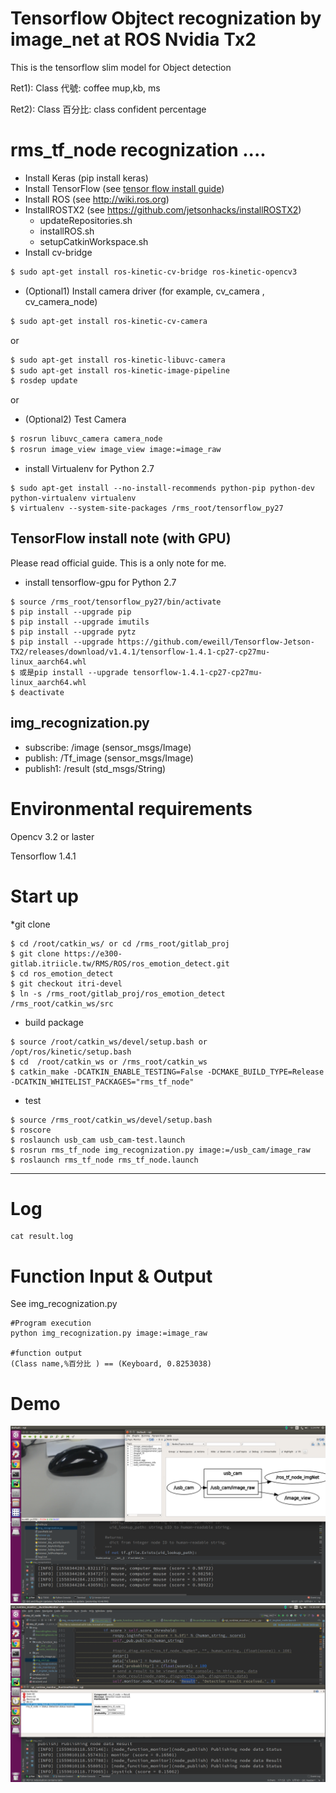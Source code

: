
# Tensorflow Objtect recognization by image_net at ROS Nvidia Tx2
This is the tensorflow slim model for Object detection

Ret1):  Class 代號: coffee mup,kb, ms

Ret2):  Class 百分比: class confident percentage

rms_tf_node recognization ....
==============================
- Install Keras (pip install keras)
- Install TensorFlow (see [tensor flow install guide](https://www.tensorflow.org/install/install_linux))
- Install ROS (see http://wiki.ros.org)
- InstallROSTX2 (see https://github.com/jetsonhacks/installROSTX2)
    - updateRepositories.sh
    - installROS.sh
    - setupCatkinWorkspace.sh
- Install cv-bridge

```bash
$ sudo apt-get install ros-kinetic-cv-bridge ros-kinetic-opencv3
```

- (Optional1) Install camera driver (for example, cv_camera , cv_camera_node)

```bash
$ sudo apt-get install ros-kinetic-cv-camera
```
or
```bash
$ sudo apt-get install ros-kinetic-libuvc-camera
$ sudo apt-get install ros-kinetic-image-pipeline
$ rosdep update
```
or
- (Optional2) Test Camera
```bash
$ rosrun libuvc_camera camera_node
$ rosrun image_view image_view image:=image_raw
```

* install Virtualenv for Python 2.7

```shell
$ sudo apt-get install --no-install-recommends python-pip python-dev python-virtualenv virtualenv
$ virtualenv --system-site-packages /rms_root/tensorflow_py27
```

TensorFlow install note (with GPU)
-------------------------------------------
Please read official guide. This is a only note for me.

* install tensorflow-gpu for Python 2.7

```shell
$ source /rms_root/tensorflow_py27/bin/activate
$ pip install --upgrade pip
$ pip install --upgrade imutils
$ pip install --upgrade pytz
$ pip install --upgrade https://github.com/eweill/Tensorflow-Jetson-TX2/releases/download/v1.4.1/tensorflow-1.4.1-cp27-cp27mu-linux_aarch64.whl
$ 或是pip install --upgrade tensorflow-1.4.1-cp27-cp27mu-linux_aarch64.whl
$ deactivate
```

img_recognization.py
--------------------
* subscribe: /image  (sensor_msgs/Image)
* publish:   /Tf_image  (sensor_msgs/Image)
* publish1:  /result (std_msgs/String)



# Environmental requirements
Opencv 3.2 or laster

Tensorflow 1.4.1


# Start up 
*git clone
```
$ cd /root/catkin_ws/ or cd /rms_root/gitlab_proj
$ git clone https://e300-gitlab.itriicle.tw/RMS/ROS/ros_emotion_detect.git
$ cd ros_emotion_detect
$ git checkout itri-devel
$ ln -s /rms_root/gitlab_proj/ros_emotion_detect /rms_root/catkin_ws/src
```
* build package
```
$ source /root/catkin_ws/devel/setup.bash or /opt/ros/kinetic/setup.bash
$ cd  /root/catkin_ws or /rms_root/catkin_ws
$ catkin_make -DCATKIN_ENABLE_TESTING=False -DCMAKE_BUILD_TYPE=Release -DCATKIN_WHITELIST_PACKAGES="rms_tf_node"

```

* test

```
$ source /rms_root/catkin_ws/devel/setup.bash
$ roscore
$ roslaunch usb_cam usb_cam-test.launch
$ rosrun rms_tf_node img_recognization.py image:=/usb_cam/image_raw
$ roslaunch rms_tf_node rms_tf_node.launch
```
---




# Log
```
cat result.log
```

# Function Input & Output

See img_recognization.py



```
#Program execution
python img_recognization.py image:=image_raw

#function output
(Class name,%百分比 ) == (Keyboard, 0.8253038)
```



# Demo

![Total Ros Structure]( ./src/pic/1.png)
![Total Ros Structure]( ./src/pic/p2.png)
